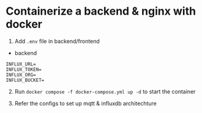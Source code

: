 # Containerize a backend & nginx with docker
1. Add `.env` file in backend/frontend
- backend
```
INFLUX_URL=
INFLUX_TOKEN=
INFLUX_ORG=
INFLUX_BUCKET=
```

2. Run `docker compose -f docker-compose.yml up -d` to start the container

3. Refer the configs to set up mqtt & influxdb architechture
